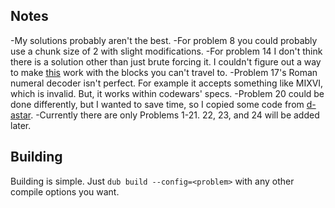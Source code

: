 ## Notes
-My solutions probably aren't the best.
-For problem 8 you could probably use a chunk size of 2 with slight modifications.
-For problem 14 I don't think there is a solution other than just brute forcing it. I couldn't figure out a way to make [this](https://math.stackexchange.com/questions/636128/calculating-the-number-of-possible-paths-through-some-squares) work with the blocks you can't travel to.
-Problem 17's Roman numeral decoder isn't perfect. For example it accepts something like MIXVI, which is invalid. But, it works within codewars' specs.
-Problem 20 could be done differently, but I wanted to save time, so I copied some code from [d-astar](https://github.com/d-astar).
-Currently there are only Problems 1-21. 22, 23, and 24 will be added later.
## Building
Building is simple. Just `dub build --config=<problem>` with any other compile options you want.
